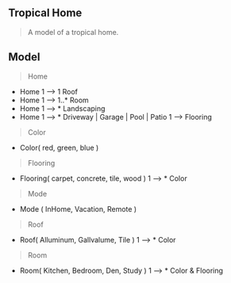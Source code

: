 Tropical Home
-------------
>A model of a tropical home.

Model
-----
>Home
* Home 1 --> 1 Roof
* Home 1 --> 1..* Room
* Home 1 --> * Landscaping
* Home 1 --> * Driveway | Garage | Pool | Patio 1 --> Flooring

>Color
* Color( red, green, blue )

>Flooring
* Flooring( carpet, concrete, tile, wood ) 1 --> * Color

>Mode
* Mode ( InHome, Vacation, Remote )

>Roof
* Roof( Alluminum, Gallvalume, Tile ) 1 --> * Color

>Room
* Room( Kitchen, Bedroom, Den, Study ) 1 --> * Color & Flooring